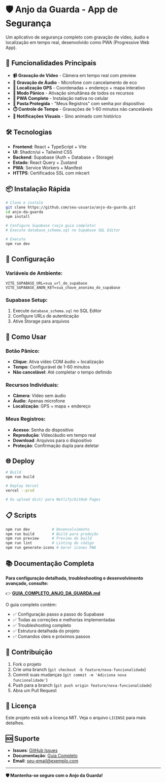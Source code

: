 # 🛡️ Anjo da Guarda - App de Segurança

Um aplicativo de segurança completo com gravação de vídeo, áudio e localização em tempo real, desenvolvido como PWA (Progressive Web App).

## 🚀 Funcionalidades Principais

- **📹 Gravação de Vídeo** - Câmera em tempo real com preview
- **🎤 Gravação de Áudio** - Microfone com cancelamento de eco  
- **📍 Localização GPS** - Coordenadas + endereço + mapa interativo
- **🚨 Modo Pânico** - Ativação simultânea de todos os recursos
- **📱 PWA Completo** - Instalação nativa no celular
- **🔐 Pasta Protegida** - "Meus Registros" com senha por dispositivo
- **⏱️ Controle de Tempo** - Gravações de 1-60 minutos não canceláveis
- **🔔 Notificações Visuais** - Sino animado com histórico

## 🛠️ Tecnologias

- **Frontend**: React + TypeScript + Vite
- **UI**: Shadcn/ui + Tailwind CSS
- **Backend**: Supabase (Auth + Database + Storage)
- **Estado**: React Query + Zustand
- **PWA**: Service Workers + Manifest
- **HTTPS**: Certificados SSL com mkcert

## 📦 Instalação Rápida

```bash
# Clone e instale
git clone https://github.com/seu-usuario/anjo-da-guarda.git
cd anjo-da-guarda
npm install

# Configure Supabase (veja guia completo)
# Execute database_schema.sql no Supabase SQL Editor

# Execute
npm run dev
```

## 🔧 Configuração

### **Variáveis de Ambiente:**
```env
VITE_SUPABASE_URL=sua_url_do_supabase
VITE_SUPABASE_ANON_KEY=sua_chave_anonima_do_supabase
```

### **Supabase Setup:**
1. Execute `database_schema.sql` no SQL Editor
2. Configure URLs de autenticação
3. Ative Storage para arquivos

## 📱 Como Usar

### **Botão Pânico:**
- **Clique**: Ativa vídeo COM áudio + localização
- **Tempo**: Configurável de 1-60 minutos
- **Não cancelável**: Até completar o tempo definido

### **Recursos Individuais:**
- **Câmera**: Vídeo sem áudio
- **Áudio**: Apenas microfone  
- **Localização**: GPS + mapa + endereço

### **Meus Registros:**
- **Acesso**: Senha do dispositivo
- **Reprodução**: Vídeo/áudio em tempo real
- **Download**: Arquivos para o dispositivo
- **Proteção**: Confirmação dupla para deletar

## 🌐 Deploy

```bash
# Build
npm run build

# Deploy Vercel
vercel --prod

# Ou upload dist/ para Netlify/GitHub Pages
```

## 📋 Scripts

```bash
npm run dev          # Desenvolvimento
npm run build        # Build para produção
npm run preview      # Preview do build
npm run lint         # Linting do código
npm run generate-icons # Gerar ícones PWA
```

## 📚 Documentação Completa

**Para configuração detalhada, troubleshooting e desenvolvimento avançado, consulte:**

👉 **[GUIA_COMPLETO_ANJO_DA_GUARDA.md](./GUIA_COMPLETO_ANJO_DA_GUARDA.md)**

O guia completo contém:
- ✅ Configuração passo a passo do Supabase
- ✅ Todas as correções e melhorias implementadas
- ✅ Troubleshooting completo
- ✅ Estrutura detalhada do projeto
- ✅ Comandos úteis e próximos passos

## 🤝 Contribuição

1. Fork o projeto
2. Crie uma branch (`git checkout -b feature/nova-funcionalidade`)
3. Commit suas mudanças (`git commit -m 'Adiciona nova funcionalidade'`)
4. Push para a branch (`git push origin feature/nova-funcionalidade`)
5. Abra um Pull Request

## 📄 Licença

Este projeto está sob a licença MIT. Veja o arquivo `LICENSE` para mais detalhes.

## 🆘 Suporte

- **Issues**: [GitHub Issues](https://github.com/seu-usuario/anjo-da-guarda/issues)
- **Documentação**: [Guia Completo](./GUIA_COMPLETO_ANJO_DA_GUARDA.md)
- **Email**: seu-email@exemplo.com

---

**🛡️ Mantenha-se seguro com o Anjo da Guarda!**